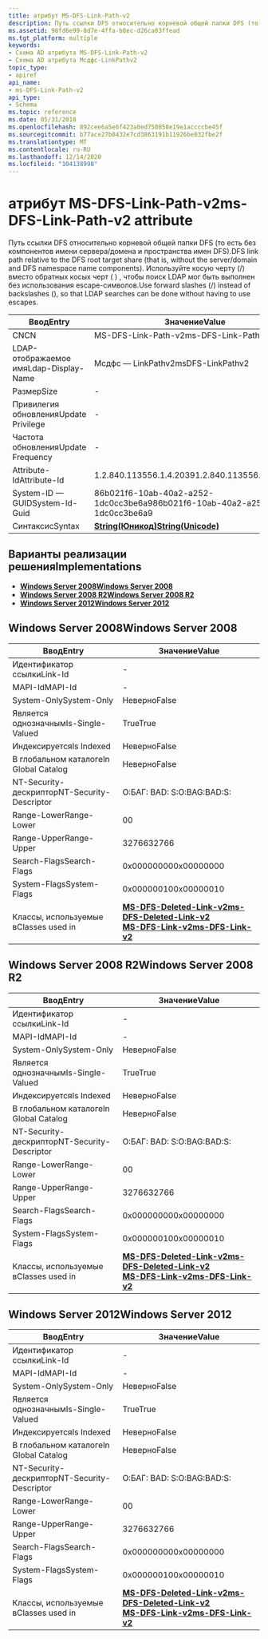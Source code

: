 ```yaml
---
title: атрибут MS-DFS-Link-Path-v2
description: Путь ссылки DFS относительно корневой общей папки DFS (то есть без компонентов имени сервера/домена и пространства имен DFS). Используйте косую черту (/) вместо обратных косых черт ( \) , чтобы поиск LDAP мог быть выполнен без использования escape-символов.
ms.assetid: 98fd6e99-0d7e-4ffa-b8ec-d26ca03ffead
ms.tgt_platform: multiple
keywords:
- Схема AD атрибута MS-DFS-Link-Path-v2
- Схема AD атрибута Мсдфс-LinkPathv2
topic_type:
- apiref
api_name:
- ms-DFS-Link-Path-v2
api_type:
- Schema
ms.topic: reference
ms.date: 05/31/2018
ms.openlocfilehash: 892cee6a5e6f423a0ed750858e19e1accccbe45f
ms.sourcegitcommit: b77ace27b0432e7cd3863191b11926be032fbe2f
ms.translationtype: MT
ms.contentlocale: ru-RU
ms.lasthandoff: 12/14/2020
ms.locfileid: "104138998"
---
```

# <a name="ms-dfs-link-path-v2-attribute"></a><span data-ttu-id="5b6f5-106">атрибут MS-DFS-Link-Path-v2</span><span class="sxs-lookup"><span data-stu-id="5b6f5-106">ms-DFS-Link-Path-v2 attribute</span></span>

<span data-ttu-id="5b6f5-107">Путь ссылки DFS относительно корневой общей папки DFS (то есть без компонентов имени сервера/домена и пространства имен DFS).</span><span class="sxs-lookup"><span data-stu-id="5b6f5-107">DFS link path relative to the DFS root target share (that is, without the server/domain and DFS namespace name components).</span></span> <span data-ttu-id="5b6f5-108">Используйте косую черту (/) вместо обратных косых черт ( \) , чтобы поиск LDAP мог быть выполнен без использования escape-символов.</span><span class="sxs-lookup"><span data-stu-id="5b6f5-108">Use forward slashes (/) instead of backslashes (\), so that LDAP searches can be done without having to use escapes.</span></span>



| <span data-ttu-id="5b6f5-109">Ввод</span><span class="sxs-lookup"><span data-stu-id="5b6f5-109">Entry</span></span> | <span data-ttu-id="5b6f5-110">Значение</span><span class="sxs-lookup"><span data-stu-id="5b6f5-110">Value</span></span> |
|-------------------|---------------------------------------------|
| <span data-ttu-id="5b6f5-111">CN</span><span class="sxs-lookup"><span data-stu-id="5b6f5-111">CN</span></span>                | <span data-ttu-id="5b6f5-112">MS-DFS-Link-Path-v2</span><span class="sxs-lookup"><span data-stu-id="5b6f5-112">ms-DFS-Link-Path-v2</span></span>                         |
| <span data-ttu-id="5b6f5-113">LDAP-отображаемое имя</span><span class="sxs-lookup"><span data-stu-id="5b6f5-113">Ldap-Display-Name</span></span> | <span data-ttu-id="5b6f5-114">Мсдфс — LinkPathv2</span><span class="sxs-lookup"><span data-stu-id="5b6f5-114">msDFS-LinkPathv2</span></span>                            |
| <span data-ttu-id="5b6f5-115">Размер</span><span class="sxs-lookup"><span data-stu-id="5b6f5-115">Size</span></span>              | \-                                          |
| <span data-ttu-id="5b6f5-116">Привилегия обновления</span><span class="sxs-lookup"><span data-stu-id="5b6f5-116">Update Privilege</span></span>  | \-                                          |
| <span data-ttu-id="5b6f5-117">Частота обновления</span><span class="sxs-lookup"><span data-stu-id="5b6f5-117">Update Frequency</span></span>  | \-                                          |
| <span data-ttu-id="5b6f5-118">Attribute-Id</span><span class="sxs-lookup"><span data-stu-id="5b6f5-118">Attribute-Id</span></span>      | <span data-ttu-id="5b6f5-119">1.2.840.113556.1.4.2039</span><span class="sxs-lookup"><span data-stu-id="5b6f5-119">1.2.840.113556.1.4.2039</span></span>                     |
| <span data-ttu-id="5b6f5-120">System-ID — GUID</span><span class="sxs-lookup"><span data-stu-id="5b6f5-120">System-Id-Guid</span></span>    | <span data-ttu-id="5b6f5-121">86b021f6-10ab-40a2-a252-1dc0cc3be6a9</span><span class="sxs-lookup"><span data-stu-id="5b6f5-121">86b021f6-10ab-40a2-a252-1dc0cc3be6a9</span></span>        |
| <span data-ttu-id="5b6f5-122">Синтаксис</span><span class="sxs-lookup"><span data-stu-id="5b6f5-122">Syntax</span></span>            | [<span data-ttu-id="5b6f5-123">**String(Юникод)**</span><span class="sxs-lookup"><span data-stu-id="5b6f5-123">**String(Unicode)**</span></span>](s-string-unicode.md) |



## <a name="implementations"></a><span data-ttu-id="5b6f5-124">Варианты реализации решения</span><span class="sxs-lookup"><span data-stu-id="5b6f5-124">Implementations</span></span>

-   [<span data-ttu-id="5b6f5-125">**Windows Server 2008**</span><span class="sxs-lookup"><span data-stu-id="5b6f5-125">**Windows Server 2008**</span></span>](#windows-server-2008)
-   [<span data-ttu-id="5b6f5-126">**Windows Server 2008 R2**</span><span class="sxs-lookup"><span data-stu-id="5b6f5-126">**Windows Server 2008 R2**</span></span>](#windows-server-2008-r2)
-   [<span data-ttu-id="5b6f5-127">**Windows Server 2012**</span><span class="sxs-lookup"><span data-stu-id="5b6f5-127">**Windows Server 2012**</span></span>](#windows-server-2012)

## <a name="windows-server-2008"></a><span data-ttu-id="5b6f5-128">Windows Server 2008</span><span class="sxs-lookup"><span data-stu-id="5b6f5-128">Windows Server 2008</span></span>



| <span data-ttu-id="5b6f5-129">Ввод</span><span class="sxs-lookup"><span data-stu-id="5b6f5-129">Entry</span></span> | <span data-ttu-id="5b6f5-130">Значение</span><span class="sxs-lookup"><span data-stu-id="5b6f5-130">Value</span></span> |
|------------------------|------------------------------------------------------------------------------------------------------------------------|
| <span data-ttu-id="5b6f5-131">Идентификатор ссылки</span><span class="sxs-lookup"><span data-stu-id="5b6f5-131">Link-Id</span></span>                | \-                                                                                                                     |
| <span data-ttu-id="5b6f5-132">MAPI-Id</span><span class="sxs-lookup"><span data-stu-id="5b6f5-132">MAPI-Id</span></span>                | \-                                                                                                                     |
| <span data-ttu-id="5b6f5-133">System-Only</span><span class="sxs-lookup"><span data-stu-id="5b6f5-133">System-Only</span></span>            | <span data-ttu-id="5b6f5-134">Неверно</span><span class="sxs-lookup"><span data-stu-id="5b6f5-134">False</span></span>                                                                                                                  |
| <span data-ttu-id="5b6f5-135">Является однозначным</span><span class="sxs-lookup"><span data-stu-id="5b6f5-135">Is-Single-Valued</span></span>       | <span data-ttu-id="5b6f5-136">True</span><span class="sxs-lookup"><span data-stu-id="5b6f5-136">True</span></span>                                                                                                                   |
| <span data-ttu-id="5b6f5-137">Индексируется</span><span class="sxs-lookup"><span data-stu-id="5b6f5-137">Is Indexed</span></span>             | <span data-ttu-id="5b6f5-138">Неверно</span><span class="sxs-lookup"><span data-stu-id="5b6f5-138">False</span></span>                                                                                                                  |
| <span data-ttu-id="5b6f5-139">В глобальном каталоге</span><span class="sxs-lookup"><span data-stu-id="5b6f5-139">In Global Catalog</span></span>      | <span data-ttu-id="5b6f5-140">Неверно</span><span class="sxs-lookup"><span data-stu-id="5b6f5-140">False</span></span>                                                                                                                  |
| <span data-ttu-id="5b6f5-141">NT-Security-дескриптор</span><span class="sxs-lookup"><span data-stu-id="5b6f5-141">NT-Security-Descriptor</span></span> | <span data-ttu-id="5b6f5-142">О:БАГ: BAD: S:</span><span class="sxs-lookup"><span data-stu-id="5b6f5-142">O:BAG:BAD:S:</span></span>                                                                                                           |
| <span data-ttu-id="5b6f5-143">Range-Lower</span><span class="sxs-lookup"><span data-stu-id="5b6f5-143">Range-Lower</span></span>            | <span data-ttu-id="5b6f5-144">0</span><span class="sxs-lookup"><span data-stu-id="5b6f5-144">0</span></span>                                                                                                                      |
| <span data-ttu-id="5b6f5-145">Range-Upper</span><span class="sxs-lookup"><span data-stu-id="5b6f5-145">Range-Upper</span></span>            | <span data-ttu-id="5b6f5-146">32766</span><span class="sxs-lookup"><span data-stu-id="5b6f5-146">32766</span></span>                                                                                                                  |
| <span data-ttu-id="5b6f5-147">Search-Flags</span><span class="sxs-lookup"><span data-stu-id="5b6f5-147">Search-Flags</span></span>           | <span data-ttu-id="5b6f5-148">0x00000000</span><span class="sxs-lookup"><span data-stu-id="5b6f5-148">0x00000000</span></span>                                                                                                             |
| <span data-ttu-id="5b6f5-149">System-Flags</span><span class="sxs-lookup"><span data-stu-id="5b6f5-149">System-Flags</span></span>           | <span data-ttu-id="5b6f5-150">0x00000010</span><span class="sxs-lookup"><span data-stu-id="5b6f5-150">0x00000010</span></span>                                                                                                             |
| <span data-ttu-id="5b6f5-151">Классы, используемые в</span><span class="sxs-lookup"><span data-stu-id="5b6f5-151">Classes used in</span></span>        | [<span data-ttu-id="5b6f5-152">**MS-DFS-Deleted-Link-v2**</span><span class="sxs-lookup"><span data-stu-id="5b6f5-152">**ms-DFS-Deleted-Link-v2**</span></span>](c-msdfs-deletedlinkv2.md)<br/> [<span data-ttu-id="5b6f5-153">**MS-DFS-Link-v2**</span><span class="sxs-lookup"><span data-stu-id="5b6f5-153">**ms-DFS-Link-v2**</span></span>](c-msdfs-linkv2.md)<br/> |



## <a name="windows-server-2008-r2"></a><span data-ttu-id="5b6f5-154">Windows Server 2008 R2</span><span class="sxs-lookup"><span data-stu-id="5b6f5-154">Windows Server 2008 R2</span></span>



| <span data-ttu-id="5b6f5-155">Ввод</span><span class="sxs-lookup"><span data-stu-id="5b6f5-155">Entry</span></span> | <span data-ttu-id="5b6f5-156">Значение</span><span class="sxs-lookup"><span data-stu-id="5b6f5-156">Value</span></span> |
|------------------------|------------------------------------------------------------------------------------------------------------------------|
| <span data-ttu-id="5b6f5-157">Идентификатор ссылки</span><span class="sxs-lookup"><span data-stu-id="5b6f5-157">Link-Id</span></span>                | \-                                                                                                                     |
| <span data-ttu-id="5b6f5-158">MAPI-Id</span><span class="sxs-lookup"><span data-stu-id="5b6f5-158">MAPI-Id</span></span>                | \-                                                                                                                     |
| <span data-ttu-id="5b6f5-159">System-Only</span><span class="sxs-lookup"><span data-stu-id="5b6f5-159">System-Only</span></span>            | <span data-ttu-id="5b6f5-160">Неверно</span><span class="sxs-lookup"><span data-stu-id="5b6f5-160">False</span></span>                                                                                                                  |
| <span data-ttu-id="5b6f5-161">Является однозначным</span><span class="sxs-lookup"><span data-stu-id="5b6f5-161">Is-Single-Valued</span></span>       | <span data-ttu-id="5b6f5-162">True</span><span class="sxs-lookup"><span data-stu-id="5b6f5-162">True</span></span>                                                                                                                   |
| <span data-ttu-id="5b6f5-163">Индексируется</span><span class="sxs-lookup"><span data-stu-id="5b6f5-163">Is Indexed</span></span>             | <span data-ttu-id="5b6f5-164">Неверно</span><span class="sxs-lookup"><span data-stu-id="5b6f5-164">False</span></span>                                                                                                                  |
| <span data-ttu-id="5b6f5-165">В глобальном каталоге</span><span class="sxs-lookup"><span data-stu-id="5b6f5-165">In Global Catalog</span></span>      | <span data-ttu-id="5b6f5-166">Неверно</span><span class="sxs-lookup"><span data-stu-id="5b6f5-166">False</span></span>                                                                                                                  |
| <span data-ttu-id="5b6f5-167">NT-Security-дескриптор</span><span class="sxs-lookup"><span data-stu-id="5b6f5-167">NT-Security-Descriptor</span></span> | <span data-ttu-id="5b6f5-168">О:БАГ: BAD: S:</span><span class="sxs-lookup"><span data-stu-id="5b6f5-168">O:BAG:BAD:S:</span></span>                                                                                                           |
| <span data-ttu-id="5b6f5-169">Range-Lower</span><span class="sxs-lookup"><span data-stu-id="5b6f5-169">Range-Lower</span></span>            | <span data-ttu-id="5b6f5-170">0</span><span class="sxs-lookup"><span data-stu-id="5b6f5-170">0</span></span>                                                                                                                      |
| <span data-ttu-id="5b6f5-171">Range-Upper</span><span class="sxs-lookup"><span data-stu-id="5b6f5-171">Range-Upper</span></span>            | <span data-ttu-id="5b6f5-172">32766</span><span class="sxs-lookup"><span data-stu-id="5b6f5-172">32766</span></span>                                                                                                                  |
| <span data-ttu-id="5b6f5-173">Search-Flags</span><span class="sxs-lookup"><span data-stu-id="5b6f5-173">Search-Flags</span></span>           | <span data-ttu-id="5b6f5-174">0x00000000</span><span class="sxs-lookup"><span data-stu-id="5b6f5-174">0x00000000</span></span>                                                                                                             |
| <span data-ttu-id="5b6f5-175">System-Flags</span><span class="sxs-lookup"><span data-stu-id="5b6f5-175">System-Flags</span></span>           | <span data-ttu-id="5b6f5-176">0x00000010</span><span class="sxs-lookup"><span data-stu-id="5b6f5-176">0x00000010</span></span>                                                                                                             |
| <span data-ttu-id="5b6f5-177">Классы, используемые в</span><span class="sxs-lookup"><span data-stu-id="5b6f5-177">Classes used in</span></span>        | [<span data-ttu-id="5b6f5-178">**MS-DFS-Deleted-Link-v2**</span><span class="sxs-lookup"><span data-stu-id="5b6f5-178">**ms-DFS-Deleted-Link-v2**</span></span>](c-msdfs-deletedlinkv2.md)<br/> [<span data-ttu-id="5b6f5-179">**MS-DFS-Link-v2**</span><span class="sxs-lookup"><span data-stu-id="5b6f5-179">**ms-DFS-Link-v2**</span></span>](c-msdfs-linkv2.md)<br/> |



## <a name="windows-server-2012"></a><span data-ttu-id="5b6f5-180">Windows Server 2012</span><span class="sxs-lookup"><span data-stu-id="5b6f5-180">Windows Server 2012</span></span>



| <span data-ttu-id="5b6f5-181">Ввод</span><span class="sxs-lookup"><span data-stu-id="5b6f5-181">Entry</span></span> | <span data-ttu-id="5b6f5-182">Значение</span><span class="sxs-lookup"><span data-stu-id="5b6f5-182">Value</span></span> |
|------------------------|------------------------------------------------------------------------------------------------------------------------|
| <span data-ttu-id="5b6f5-183">Идентификатор ссылки</span><span class="sxs-lookup"><span data-stu-id="5b6f5-183">Link-Id</span></span>                | \-                                                                                                                     |
| <span data-ttu-id="5b6f5-184">MAPI-Id</span><span class="sxs-lookup"><span data-stu-id="5b6f5-184">MAPI-Id</span></span>                | \-                                                                                                                     |
| <span data-ttu-id="5b6f5-185">System-Only</span><span class="sxs-lookup"><span data-stu-id="5b6f5-185">System-Only</span></span>            | <span data-ttu-id="5b6f5-186">Неверно</span><span class="sxs-lookup"><span data-stu-id="5b6f5-186">False</span></span>                                                                                                                  |
| <span data-ttu-id="5b6f5-187">Является однозначным</span><span class="sxs-lookup"><span data-stu-id="5b6f5-187">Is-Single-Valued</span></span>       | <span data-ttu-id="5b6f5-188">True</span><span class="sxs-lookup"><span data-stu-id="5b6f5-188">True</span></span>                                                                                                                   |
| <span data-ttu-id="5b6f5-189">Индексируется</span><span class="sxs-lookup"><span data-stu-id="5b6f5-189">Is Indexed</span></span>             | <span data-ttu-id="5b6f5-190">Неверно</span><span class="sxs-lookup"><span data-stu-id="5b6f5-190">False</span></span>                                                                                                                  |
| <span data-ttu-id="5b6f5-191">В глобальном каталоге</span><span class="sxs-lookup"><span data-stu-id="5b6f5-191">In Global Catalog</span></span>      | <span data-ttu-id="5b6f5-192">Неверно</span><span class="sxs-lookup"><span data-stu-id="5b6f5-192">False</span></span>                                                                                                                  |
| <span data-ttu-id="5b6f5-193">NT-Security-дескриптор</span><span class="sxs-lookup"><span data-stu-id="5b6f5-193">NT-Security-Descriptor</span></span> | <span data-ttu-id="5b6f5-194">О:БАГ: BAD: S:</span><span class="sxs-lookup"><span data-stu-id="5b6f5-194">O:BAG:BAD:S:</span></span>                                                                                                           |
| <span data-ttu-id="5b6f5-195">Range-Lower</span><span class="sxs-lookup"><span data-stu-id="5b6f5-195">Range-Lower</span></span>            | <span data-ttu-id="5b6f5-196">0</span><span class="sxs-lookup"><span data-stu-id="5b6f5-196">0</span></span>                                                                                                                      |
| <span data-ttu-id="5b6f5-197">Range-Upper</span><span class="sxs-lookup"><span data-stu-id="5b6f5-197">Range-Upper</span></span>            | <span data-ttu-id="5b6f5-198">32766</span><span class="sxs-lookup"><span data-stu-id="5b6f5-198">32766</span></span>                                                                                                                  |
| <span data-ttu-id="5b6f5-199">Search-Flags</span><span class="sxs-lookup"><span data-stu-id="5b6f5-199">Search-Flags</span></span>           | <span data-ttu-id="5b6f5-200">0x00000000</span><span class="sxs-lookup"><span data-stu-id="5b6f5-200">0x00000000</span></span>                                                                                                             |
| <span data-ttu-id="5b6f5-201">System-Flags</span><span class="sxs-lookup"><span data-stu-id="5b6f5-201">System-Flags</span></span>           | <span data-ttu-id="5b6f5-202">0x00000010</span><span class="sxs-lookup"><span data-stu-id="5b6f5-202">0x00000010</span></span>                                                                                                             |
| <span data-ttu-id="5b6f5-203">Классы, используемые в</span><span class="sxs-lookup"><span data-stu-id="5b6f5-203">Classes used in</span></span>        | [<span data-ttu-id="5b6f5-204">**MS-DFS-Deleted-Link-v2**</span><span class="sxs-lookup"><span data-stu-id="5b6f5-204">**ms-DFS-Deleted-Link-v2**</span></span>](c-msdfs-deletedlinkv2.md)<br/> [<span data-ttu-id="5b6f5-205">**MS-DFS-Link-v2**</span><span class="sxs-lookup"><span data-stu-id="5b6f5-205">**ms-DFS-Link-v2**</span></span>](c-msdfs-linkv2.md)<br/> |



 

 





